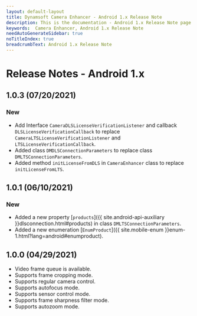 ```yaml
---
layout: default-layout
title: Dynamsoft Camera Enhancer - Android 1.x Release Note
description: This is the documentation - Android 1.x Release Note page of Dynamsoft Camera Enhancer.
keywords:  Camera Enhancer, Android 1.x Release Note
needAutoGenerateSidebar: true
noTitleIndex: true
breadcrumbText: Android 1.x Release Note
---
```


# Release Notes - Android 1.x

## 1.0.3 (07/20/2021)

### New

- Add Interface `CameraDLSLicenseVerificationListener` and callback `DLSLicenseVerificationCallback` to replace `CameraLTSLicenseVerificationListener` and `LTSLicenseVerificationCallback`.
- Added class `DMDLSConnectionParameters` to replace class `DMLTSConnectionParameters`.
- Added method `initLicenseFromDLS` in `CameraEnhancer` class to replace `initLicenseFromLTS`.

## 1.0.1 (06/10/2021)

### New

- Added a new property [`products`]({{ site.android-api-auxiliary }}dlsconnection.html#products) in class `DMLTSConnectionParameters`.
- Added a new enumeration [`EnumProduct`]({{ site.mobile-enum }}enum-1.html?lang=android#enumproduct).

## 1.0.0 (04/29/2021)

- Video frame queue is available.
- Supports frame cropping mode.
- Supports regular camera control.
- Supports autofocus mode.
- Supports sensor control mode.
- Supports frame sharpness filter mode.
- Supports autozoom mode.
